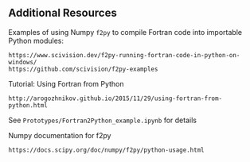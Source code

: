 ## Additional Resources

Examples of using Numpy `f2py` to compile Fortran code into importable Python modules:

    https://www.scivision.dev/f2py-running-fortran-code-in-python-on-windows/
    https://github.com/scivision/f2py-examples

Tutorial: Using Fortran from Python

    http://arogozhnikov.github.io/2015/11/29/using-fortran-from-python.html

See ```Prototypes/Fortran2Python_example.ipynb``` for details

Numpy documentation for f2py

    https://docs.scipy.org/doc/numpy/f2py/python-usage.html

